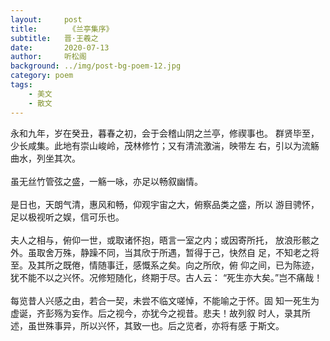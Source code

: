 ```yaml
---
layout:     post
title:       《兰亭集序》
subtitle:   晋·王羲之
date:       2020-07-13
author:     听松阁
background: ../img/post-bg-poem-12.jpg
category: poem
tags:
    - 美文
    - 散文
---
```


   永和九年，岁在癸丑，暮春之初，会于会稽山阴之兰亭，修禊事也。
群贤毕至，少长咸集。此地有崇山峻岭，茂林修竹；又有清流激湍，映带左
右，引以为流觞曲水，列坐其次。
<br><br>
     虽无丝竹管弦之盛，一觞一咏，亦足以畅叙幽情。
<br><br>
     是日也，天朗气清，惠风和畅，仰观宇宙之大，俯察品类之盛，所以
游目骋怀，足以极视听之娱，信可乐也。
<br><br>
     夫人之相与，俯仰一世，或取诸怀抱，晤言一室之内；或因寄所托，
放浪形骸之外。虽取舍万殊，静躁不同，当其欣于所遇，暂得于己，快然自
足，不知老之将至。及其所之既倦，情随事迁，感慨系之矣。向之所欣，俯
仰之间，已为陈迹，犹不能不以之兴怀。况修短随化，终期于尽。古人云：
“死生亦大矣。”岂不痛哉！
<br><br>
     每览昔人兴感之由，若合一契，未尝不临文嗟悼，不能喻之于怀。固
知一死生为虚诞，齐彭殇为妄作。后之视今，亦犹今之视昔。悲夫！故列叙
时人，录其所述，虽世殊事异，所以兴怀，其致一也。后之览者，亦将有感
于斯文。
